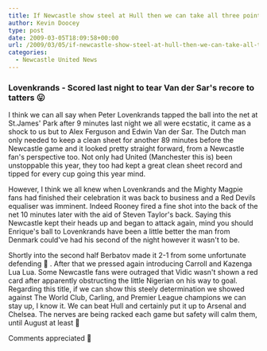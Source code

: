 ```yaml
---
title: If Newcastle show steel at Hull then we can take all three points
author: Kevin Doocey
type: post
date: 2009-03-05T18:09:58+00:00
url: /2009/03/05/if-newcastle-show-steel-at-hull-then-we-can-take-all-three-points/
categories:
  - Newcastle United News
---
```


### Lovenkrands - Scored last night to tear Van der Sar's recore to tatters 😛

I think we can all say when Peter Lovenkrands tapped the ball into the net at St.James' Park after 9 minutes last night we all were ecstatic, it came as a shock to us but to Alex Ferguson and Edwin Van der Sar. The Dutch man only needed to keep a clean sheet for another 89 minutes before the Newcastle game and it looked pretty straight forward, from a Newcastle fan's perspective too. Not only had United (Manchester this is) been unstoppable this year, they too had kept a great clean sheet record and tipped for every cup going this year mind.

However, I think we all knew when Lovenkrands and the Mighty Magpie fans had finished their celebration it was back to business and a Red Devils equaliser was imminent. Indeed Rooney fired a fine shot into the back of the net 10 minutes later with the aid of Steven Taylor's back. Saying this Newcastle kept their heads up and began to attack again, mind you should Enrique's ball to Lovenkrands have been a little better the man from Denmark could've had his second of the night however it wasn't to be.

Shortly into the second half Berbatov made it 2-1 from some unfortunate defending 🙁 . After that we pressed again introducing Carroll and Kazenga Lua Lua. Some Newcastle fans were outraged that Vidic wasn't shown a red card after apparently obstructing the little Nigerian on his way to goal. Regarding this title, if we can show this steely determination we showed against The World Club, Carling, and Premier League champions we can stay up, I know it. We can beat Hull and certainly put it up to Arsenal and Chelsea. The nerves are being racked each game but safety will calm them, until August at least 🙂

Comments appreciated 🙂

